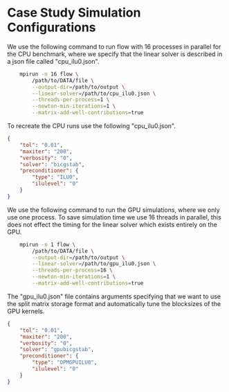 
# Case Study Simulation Configurations
We use the following command to run flow with 16 processes in parallel for the CPU benchmark, where we specify that the linear solver is described in a json file called "cpu_ilu0.json".
```bash
    mpirun -n 16 flow \
        /path/to/DATA/file \
        --output-dir=/path/to/output \
        --linear-solver=/path/to/cpu_ilu0.json \
        --threads-per-process=1 \
        --newton-min-iterations=1 \
        --matrix-add-well-contributions=true
```
To recreate the CPU runs use the following "cpu_ilu0.json".
```json
{
    "tol": "0.01",
    "maxiter": "200",
    "verbosity": "0",
    "solver": "bicgstab",
    "preconditioner": {
        "type": "ILU0",
        "ilulevel": "0"
    }
}
```

We use the following command to run the GPU simulations, where we only use one process. To save simulation time we use 16 threads in parallel, this does not effect the timing for the linear solver which exists entirely on the GPU.
```bash
    mpirun -n 1 flow \
        /path/to/DATA/file \
        --output-dir=/path/to/output \
        --linear-solver=/path/to/gpu_ilu0.json \
        --threads-per-process=16 \
        --newton-min-iterations=1 \
        --matrix-add-well-contributions=true
```
The "gpu_ilu0.json" file contains arguments specifying that we want to use the split matrix storage format and automatically tune the blocksizes of the GPU kernels.
```json
{
    "tol": "0.01",
    "maxiter": "200",
    "verbosity": "0",
    "solver": "gpubicgstab",
    "preconditioner": {
        "type": "OPMGPUILU0",
        "ilulevel": "0"
    }
}
```
